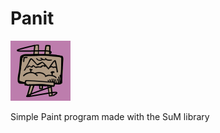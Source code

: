 # Panit
![The Logo](https://github.com/2-Bored-Kids/Panit/blob/main/icon.png?raw=true)

Simple Paint program made with the SuM library 
